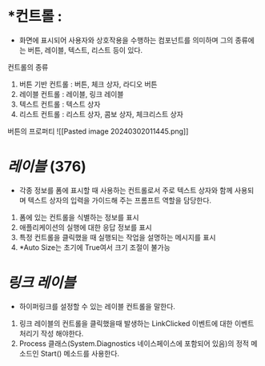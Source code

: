 
# *컨트롤 : 
- 화면에 표시되어 사용자와 상호작용을 수행하는 컴포넌트를 의미하며 그의 종류에는 버튼, 레이블, 텍스트, 리스트 등이 있다.

컨트롤의 종류
1. 버튼 기반 컨트롤 : 버튼, 체크 상자, 라디오 버튼
2. 레이블 컨트롤 : 레이블, 링크 레이블
3. 텍스트 컨트롤 : 텍스트 상자
4. 리스트 컨트롤 : 리스트 상자, 콤보 상자, 체크리스트 상자

버튼의 프로퍼티
![[Pasted image 20240302011445.png]]


# *레이블* (376)
- 각종 정보를 폼에 표시할 때 사용하는 컨트롤로서 주로 텍스트 상자와 함께 사용되며 텍스트 상자의 입력을 가이드해 주는 프롬프트 역할을 담당한다.

1. 폼에 있는 컨트롤을 식별하는 정보를 표시
2. 애플리케이션의 실행에 대한 응답 정보를 표시
3. 특정 컨트롤을 클릭했을 때 실행되는 작업을 설명하는 메시지를 표시
4. *Auto Size는 초기에 True여서 크기 조절이 불가능

# *링크 레이블*
- 하이퍼링크를 설정할 수 있는 레이블 컨트롤을 말한다.

1. 링크 레이블의 컨트롤을 클릭했을때 발생하는 LinkClicked 이벤트에 대한 이벤트 처리기 작성 해야한다.
2. Process 클래스(System.Diagnostics 네이스페이스에 포함되어 있음)의 정적 메소드인 Start() 메소드를 사용한다.